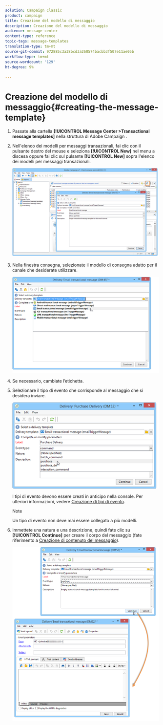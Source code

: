 ```yaml
---
solution: Campaign Classic
product: campaign
title: Creazione del modello di messaggio
description: Creazione del modello di messaggio
audience: message-center
content-type: reference
topic-tags: message-templates
translation-type: tm+mt
source-git-commit: 972885c3a38bcd3a260574bacbb3f507e11ae05b
workflow-type: tm+mt
source-wordcount: '129'
ht-degree: 9%

---
```



# Creazione del modello di messaggio{#creating-the-message-template}

1. Passate alla cartella **[!UICONTROL Message Center >Transactional message templates]** nella struttura di Adobe Campaign .
1. Nell&#39;elenco dei modelli per messaggi transazionali, fai clic con il pulsante destro del mouse e seleziona **[!UICONTROL New]** nel menu a discesa oppure fai clic sul pulsante **[!UICONTROL New]** sopra l&#39;elenco dei modelli per messaggi transazionali.

   ![](assets/messagecenter_create_model_001.png)

1. Nella finestra consegna, selezionate il modello di consegna adatto per il canale che desiderate utilizzare.

   ![](assets/messagecenter_create_model_002.png)

1. Se necessario, cambiate l’etichetta.
1. Selezionare il tipo di evento che corrisponde al messaggio che si desidera inviare.

   ![](assets/messagecenter_create_model_003.png)

   I tipi di evento devono essere creati in anticipo nella console. Per ulteriori informazioni, vedere [Creazione di tipi di evento](../../message-center/using/creating-event-types.md).

   >[!NOTE]
   >
   >Un tipo di evento non deve mai essere collegato a più modelli.

1. Immettete una natura e una descrizione, quindi fate clic su **[!UICONTROL Continue]** per creare il corpo del messaggio (fate riferimento a [Creazione di contenuto del messaggio](../../message-center/using/creating-message-content.md)).

   ![](assets/messagecenter_create_model_004.png)

